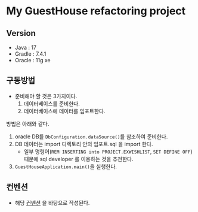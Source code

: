 # My GuestHouse refactoring project

## Version
- Java : 17
- Gradle : 7.4.1
- Oracle : 11g xe

## 구동방법
- 준비해야 할 것은 3가지이다. 
  1. 데이터베이스를 준비한다.
  2. 데이터베이스에 데이터를 임포트한다.


방법은 아래와 같다.
1. oracle DB를 `DbConfiguration.dataSource()`를 참조하여 준비한다.
2. DB 데이터는 import 디렉토리 안의 임포트.sql 을 import 한다.
   - 일부 명령어(`REM INSERTING into PROJECT.EXWISHLIST`, `SET DEFINE OFF`) 때문에 sql developer 를 이용하는 것을 추천한다.
3. `GuestHouseApplication.main()`을 실행한다.

## 컨벤션
- 해당 [컨벤션](https://github.com/soosue/my_guesthouse/wiki/Convention) 을 바탕으로 작성된다.
